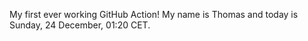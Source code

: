 My first ever working GitHub Action!
My name is Thomas and today is Sunday, 24 December, 01:20 CET. 

